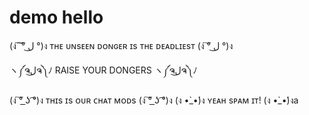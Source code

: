 # demo hello
(ง ͠ ͠° ل͜ °)ง ᴛʜᴇ ᴜɴsᴇᴇɴ ᴅᴏɴɢᴇʀ ɪs ᴛʜᴇ ᴅᴇᴀᴅʟɪᴇsᴛ (ง ͠° ل͜ °)ง 

 

ヽ༼ຈل͜ຈ༽ﾉ RAISE YOUR DONGERS ヽ༼ຈل͜ຈ༽ﾉ 

 

 (ง ͠° ͟ʖ ͡°)ง ᴛʜɪs ɪs ᴏᴜʀ ᴄʜᴀᴛ ᴍᴏᴅs (ง ͠° ͟ʖ ͡°)ง (ง •̀_•́)ง ʏᴇᴀʜ sᴘᴀᴍ ɪᴛ! (ง •̀_•́)งa
